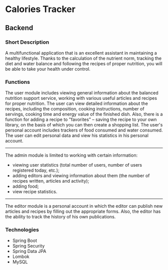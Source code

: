 # Calories Tracker
## Backend
### Short Description
A multifunctional application that is an excellent assistant in maintaining a healthy lifestyle. Thanks to the calculation of the nutrient norm, tracking the diet and water balance and following the recipes of proper nutrition, you will be able to take your health under control.
### Functions
The user module includes viewing general information about the balanced nutrition support service, working with various useful articles and recipes for proper nutrition. The user can view detailed information about the recipes, including the composition, cooking instructions, number of servings, cooking time and energy value of the finished dish. Also, there is a function for adding a recipe to "favorites" – saving the recipe to your own library, on the basis of which you can then create a shopping list. The user's personal account includes trackers of food consumed and water consumed. The user can edit personal data and view his statistics in his personal account.
***
The admin module is limited to working with certain information:
* viewing user statistics (total number of users, number of users registered today, etc.);
* adding editors and viewing information about them (the number of recipes written, articles and activity);
* adding food;
* view recipe statistics.
***
The editor module is a personal account in which the editor can publish new articles and recipes by filling out the appropriate forms. Also, the editor has the ability to track the history of his own publications.
### Technologies
* Spring Boot
* Spring Security
* Spring Data JPA
* Lombok
* MySQL
